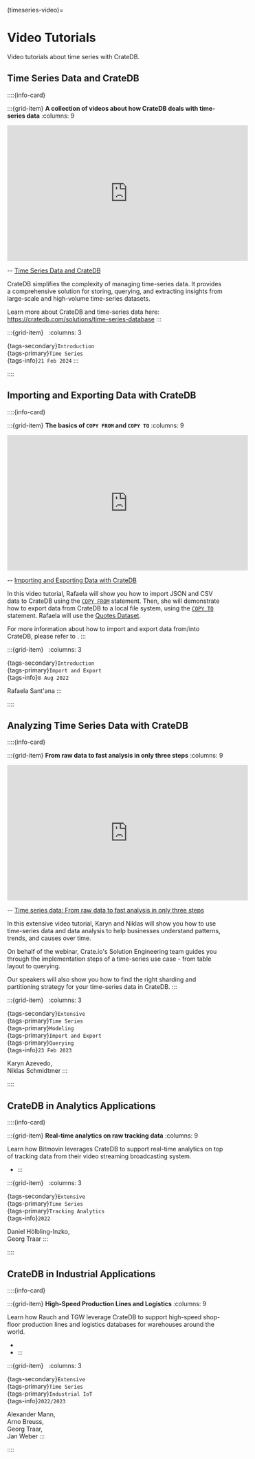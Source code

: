 (timeseries-video)=
# Video Tutorials

Video tutorials about time series with CrateDB.


## Time Series Data and CrateDB

::::{info-card}

:::{grid-item} **A collection of videos about how CrateDB deals with time-series data**
:columns: 9

<iframe width="560" height="315" src="https://www.youtube-nocookie.com/embed/videoseries?si=C5ayK8bqkhRYovjc&amp;list=PLDZqzXOGoWUKTZwR7zOY8s1sTvZOAa7cy" title="YouTube video player" frameborder="0" allow="accelerometer; autoplay; clipboard-write; encrypted-media; gyroscope; picture-in-picture; web-share" allowfullscreen></iframe>

-- [Time Series Data and CrateDB]

CrateDB simplifies the complexity of managing time-series data.
It provides a comprehensive solution for storing, querying, and extracting
insights from large-scale and high-volume time-series datasets.

Learn more about CrateDB and time-series data here:
https://cratedb.com/solutions/time-series-database
:::

:::{grid-item} &nbsp;
:columns: 3

{tags-secondary}`Introduction` \
{tags-primary}`Time Series` \
{tags-info}`21 Feb 2024`
:::

::::


## Importing and Exporting Data with CrateDB

::::{info-card}

:::{grid-item} **The basics of `COPY FROM` and `COPY TO`**
:columns: 9

<iframe width="560" height="315" src="https://www.youtube-nocookie.com/embed/xDypaX37XZQ?si=J0w5yG56Ld4fIXfm" title="YouTube video player" frameborder="0" allow="accelerometer; autoplay; clipboard-write; encrypted-media; gyroscope; picture-in-picture; web-share" allowfullscreen></iframe>

-- [Importing and Exporting Data with CrateDB]

In this video tutorial, Rafaela will show you how to import JSON and CSV data
to CrateDB using the [`COPY FROM`] statement. Then, she will demonstrate how to
export data from CrateDB to a local file system, using the [`COPY TO`] statement.
Rafaela will use the [Quotes Dataset].

For more information about how to import and export
data from/into CrateDB, please refer to [](#timeseries-io).
:::

:::{grid-item} &nbsp;
:columns: 3

{tags-secondary}`Introduction` \
{tags-primary}`Import and Export` \
{tags-info}`8 Aug 2022`

Rafaela Sant'ana
:::

::::



## Analyzing Time Series Data with CrateDB

::::{info-card}

:::{grid-item} **From raw data to fast analysis in only three steps**
:columns: 9

<iframe width="560" height="315" src="https://www.youtube-nocookie.com/embed/7biXPnG7dY4?si=J0w5yG56Ld4fIXfm" title="YouTube video player" frameborder="0" allow="accelerometer; autoplay; clipboard-write; encrypted-media; gyroscope; picture-in-picture; web-share" allowfullscreen></iframe>

-- [Time series data: From raw data to fast analysis in only three steps]

In this extensive video tutorial, Karyn and Niklas will show you how to use 
time-series data and data analysis to help businesses understand patterns,
trends, and causes over time.

On behalf of the webinar, Crate&#46;io's Solution Engineering team guides you
through the implementation steps of a time-series use case - from table layout
to querying.  

Our speakers will also show you how to find the right sharding and partitioning
strategy for your time-series data in CrateDB.
:::

:::{grid-item} &nbsp;
:columns: 3

{tags-secondary}`Extensive` \
{tags-primary}`Time Series` \
{tags-primary}`Modeling` \
{tags-primary}`Import and Export` \
{tags-primary}`Querying` \
{tags-info}`23 Feb 2023`

Karyn Azevedo, \
Niklas Schmidtmer
:::

::::


## CrateDB in Analytics Applications

::::{info-card}

:::{grid-item} **Real-time analytics on raw tracking data**
:columns: 9

Learn how Bitmovin leverages CrateDB to support real-time analytics on
top of tracking data from their video streaming broadcasting system.

- [](#bitmovin)
:::

:::{grid-item} &nbsp;
:columns: 3

{tags-secondary}`Extensive` \
{tags-primary}`Time Series` \
{tags-primary}`Tracking Analytics` \
{tags-info}`2022`

Daniel Hölbling-Inzko, \
Georg Traar
:::

::::


## CrateDB in Industrial Applications

::::{info-card}

:::{grid-item} **High-Speed Production Lines and Logistics**
:columns: 9

Learn how Rauch and TGW leverage CrateDB to support high-speed shop-floor
production lines and logistics databases for warehouses around the world.

- [](#rauch)
- [](#tgw)
:::

:::{grid-item} &nbsp;
:columns: 3

{tags-secondary}`Extensive` \
{tags-primary}`Time Series` \
{tags-primary}`Industrial IoT` \
{tags-info}`2022/2023`

Alexander Mann, \
Arno Breuss, \
Georg Traar, \
Jan Weber
:::

::::



[`COPY FROM`]: inv:crate-reference#sql-copy-from
[`COPY TO`]: inv:crate-reference#sql-copy-to
[Importing and Exporting Data with CrateDB]: https://youtu.be/xDypaX37XZQ?feature=shared
[Quotes Dataset]: https://www.kaggle.com/datasets/manann/quotes-500k
[Time series data: From raw data to fast analysis in only three steps]: https://youtu.be/7biXPnG7dY4?feature=shared
[Time Series Data and CrateDB]: https://www.youtube.com/playlist?list=PLDZqzXOGoWUKTZwR7zOY8s1sTvZOAa7cy
